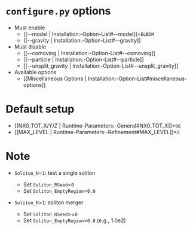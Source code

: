 # `configure.py` options
- Must enable
   - [[--model | Installation:-Option-List#--model]]=`ELBDM`
   - [[--gravity | Installation:-Option-List#--gravity]]
- Must disable
   - [[--comoving | Installation:-Option-List#--comoving]]
   - [[--particle | Installation:-Option-List#--particle]]
   - [[--unsplit_gravity | Installation:-Option-List#--unsplit_gravity]]
- Available options
   - [[Miscellaneous Options | Installation:-Option-List#miscellaneous-options]]


# Default setup
- [[NX0_TOT_X/Y/Z | Runtime-Parameters:-General#NX0_TOT_X]]=`96`
- [[MAX_LEVEL | Runtime-Parameters:-Refinement#MAX_LEVEL]]=`2`


# Note
- `Soliton_N`=`1`: test a single soliton
   - Set `Soliton_RSeed`<`0`
   - Set `Soliton_EmptyRegion`=`0.0`

- `Soliton_N`>`1`: soliton merger
   - Set `Soliton_RSeed`>=`0`
   - Set `Soliton_EmptyRegion`>`0.0` (e.g., 1.0e2)
